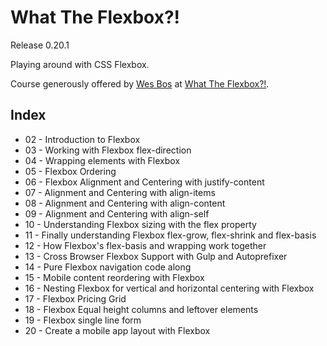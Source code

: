 # What The Flexbox?!
Release 0.20.1

Playing around with CSS Flexbox.

Course generously offered by [Wes Bos](http://wesbos.com/) at [What The Flexbox?!](https://flexbox.io/).

## Index
- 02 - Introduction to Flexbox
- 03 - Working with Flexbox flex-direction
- 04 - Wrapping elements with Flexbox
- 05 - Flexbox Ordering
- 06 - Flexbox Alignment and Centering with justify-content
- 07 - Alignment and Centering with align-items
- 08 - Alignment and Centering with align-content
- 09 - Alignment and Centering with align-self
- 10 - Understanding Flexbox sizing with the flex property
- 11 - Finally understanding Flexbox flex-grow, flex-shrink and flex-basis
- 12 - How Flexbox's flex-basis and wrapping work together
- 13 - Cross Browser Flexbox Support with Gulp and Autoprefixer
- 14 - Pure Flexbox navigation code along
- 15 - Mobile content reordering with Flexbox
- 16 - Nesting Flexbox for vertical and horizontal centering with Flexbox
- 17 - Flexbox Pricing Grid
- 18 - Flexbox Equal height columns and leftover elements
- 19 - Flexbox single line form
- 20 - Create a mobile app layout with Flexbox
